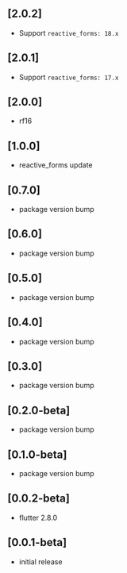 ## [2.0.2]

* Support `reactive_forms: 18.x`

## [2.0.1]

* Support `reactive_forms: 17.x`

## [2.0.0]

* rf16

## [1.0.0]

* reactive_forms update

## [0.7.0]

* package version bump

## [0.6.0]

* package version bump

## [0.5.0]

* package version bump

## [0.4.0]

* package version bump

## [0.3.0]

* package version bump

## [0.2.0-beta]

* package version bump

## [0.1.0-beta]

* package version bump

## [0.0.2-beta]

* flutter 2.8.0

## [0.0.1-beta]

* initial release